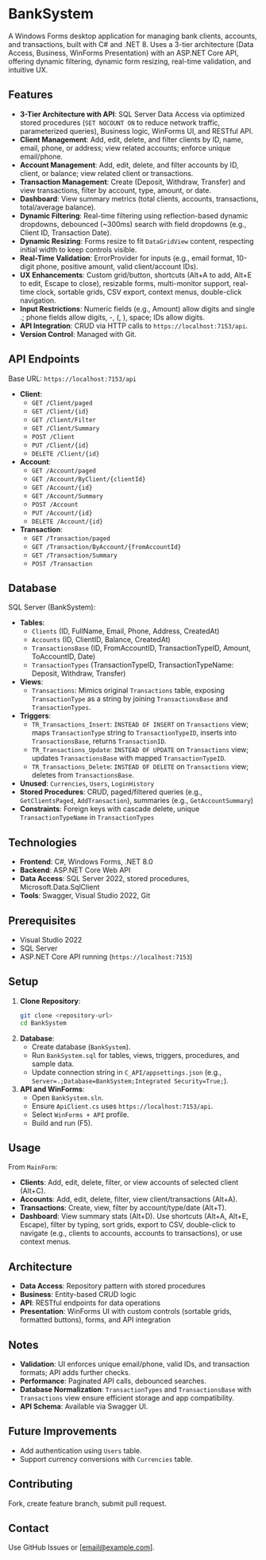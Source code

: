 # BankSystem

A Windows Forms desktop application for managing bank clients, accounts, and transactions, built with C# and .NET 8. Uses a 3-tier architecture (Data Access, Business, WinForms Presentation) with an ASP.NET Core API, offering dynamic filtering, dynamic form resizing, real-time validation, and intuitive UX.

## Features

- **3-Tier Architecture with API**: SQL Server Data Access via optimized stored procedures (`SET NOCOUNT ON` to reduce network traffic, parameterized queries), Business logic, WinForms UI, and RESTful API.
- **Client Management**: Add, edit, delete, and filter clients by ID, name, email, phone, or address; view related accounts; enforce unique email/phone.
- **Account Management**: Add, edit, delete, and filter accounts by ID, client, or balance; view related client or transactions.
- **Transaction Management**: Create (Deposit, Withdraw, Transfer) and view transactions, filter by account, type, amount, or date.
- **Dashboard**: View summary metrics (total clients, accounts, transactions, total/average balance).
- **Dynamic Filtering**: Real-time filtering using reflection-based dynamic dropdowns, debounced (~300ms) search with field dropdowns (e.g., Client ID, Transaction Date).
- **Dynamic Resizing**: Forms resize to fit `DataGridView` content, respecting initial width to keep controls visible.
- **Real-Time Validation**: ErrorProvider for inputs (e.g., email format, 10-digit phone, positive amount, valid client/account IDs).
- **UX Enhancements**: Custom grid/button, shortcuts (Alt+A to add, Alt+E to edit, Escape to close), resizable forms, multi-monitor support, real-time clock, sortable grids, CSV export, context menus, double-click navigation.
- **Input Restrictions**: Numeric fields (e.g., Amount) allow digits and single .; phone fields allow digits, -, (, ), space; IDs allow digits.
- **API Integration**: CRUD via HTTP calls to `https://localhost:7153/api`.
- **Version Control**: Managed with Git.

## API Endpoints

Base URL: `https://localhost:7153/api`

- **Client**:
  - `GET /Client/paged`
  - `GET /Client/{id}`
  - `GET /Client/Filter`
  - `GET /Client/Summary`
  - `POST /Client`
  - `PUT /Client/{id}`
  - `DELETE /Client/{id}`
- **Account**:
  - `GET /Account/paged`
  - `GET /Account/ByClient/{clientId}`
  - `GET /Account/{id}`
  - `GET /Account/Summary`
  - `POST /Account`
  - `PUT /Account/{id}`
  - `DELETE /Account/{id}`
- **Transaction**:
  - `GET /Transaction/paged`
  - `GET /Transaction/ByAccount/{fromAccountId}`
  - `GET /Transaction/Summary`
  - `POST /Transaction`

## Database

SQL Server (BankSystem):

- **Tables**:
  - `Clients` (ID, FullName, Email, Phone, Address, CreatedAt)
  - `Accounts` (ID, ClientID, Balance, CreatedAt)
  - `TransactionsBase` (ID, FromAccountID, TransactionTypeID, Amount, ToAccountID, Date)
  - `TransactionTypes` (TransactionTypeID, TransactionTypeName: Deposit, Withdraw, Transfer)
- **Views**:
  - `Transactions`: Mimics original `Transactions` table, exposing `TransactionType` as a string by joining `TransactionsBase` and `TransactionTypes`.
- **Triggers**:
  - `TR_Transactions_Insert`: `INSTEAD OF INSERT` on `Transactions` view; maps `TransactionType` string to `TransactionTypeID`, inserts into `TransactionsBase`, returns `TransactionID`.
  - `TR_Transactions_Update`: `INSTEAD OF UPDATE` on `Transactions` view; updates `TransactionsBase` with mapped `TransactionTypeID`.
  - `TR_Transactions_Delete`: `INSTEAD OF DELETE` on `Transactions` view; deletes from `TransactionsBase`.
- **Unused**: `Currencies`, `Users`, `LoginHistory`
- **Stored Procedures**: CRUD, paged/filtered queries (e.g., `GetClientsPaged`, `AddTransaction`), summaries (e.g., `GetAccountSummary`)
- **Constraints**: Foreign keys with cascade delete, unique `TransactionTypeName` in `TransactionTypes`

## Technologies

- **Frontend**: C#, Windows Forms, .NET 8.0
- **Backend**: ASP.NET Core Web API
- **Data Access**: SQL Server 2022, stored procedures, Microsoft.Data.SqlClient
- **Tools**: Swagger, Visual Studio 2022, Git

## Prerequisites

- Visual Studio 2022
- SQL Server
- ASP.NET Core API running (`https://localhost:7153`)

## Setup

1. **Clone Repository**:
   ```bash
   git clone <repository-url>
   cd BankSystem
   ```
2. **Database**:
   - Create database (`BankSystem`).
   - Run `BankSystem.sql` for tables, views, triggers, procedures, and sample data.
   - Update connection string in `C_API/appsettings.json` (e.g., `Server=.;Database=BankSystem;Integrated Security=True;`).
3. **API and WinForms**:
   - Open `BankSystem.sln`.
   - Ensure `ApiClient.cs` uses `https://localhost:7153/api`.
   - Select `WinForms + API` profile.
   - Build and run (F5).

## Usage

From `MainForm`:

- **Clients**: Add, edit, delete, filter, or view accounts of selected client (Alt+C).
- **Accounts**: Add, edit, delete, filter, view client/transactions (Alt+A).
- **Transactions**: Create, view, filter by account/type/date (Alt+T).
- **Dashboard**: View summary stats (Alt+D).
  Use shortcuts (Alt+A, Alt+E, Escape), filter by typing, sort grids, export to CSV, double-click to navigate (e.g., clients to accounts, accounts to transactions), or use context menus.

## Architecture

- **Data Access**: Repository pattern with stored procedures
- **Business**: Entity-based CRUD logic
- **API**: RESTful endpoints for data operations
- **Presentation**: WinForms UI with custom controls (sortable grids, formatted buttons), forms, and API integration

## Notes

- **Validation**: UI enforces unique email/phone, valid IDs, and transaction formats; API adds further checks.
- **Performance**: Paginated API calls, debounced searches.
- **Database Normalization**: `TransactionTypes` and `TransactionsBase` with `Transactions` view ensure efficient storage and app compatibility.
- **API Schema**: Available via Swagger UI.

## Future Improvements

- Add authentication using `Users` table.
- Support currency conversions with `Currencies` table.

## Contributing

Fork, create feature branch, submit pull request.

## Contact

Use GitHub Issues or [email@example.com].